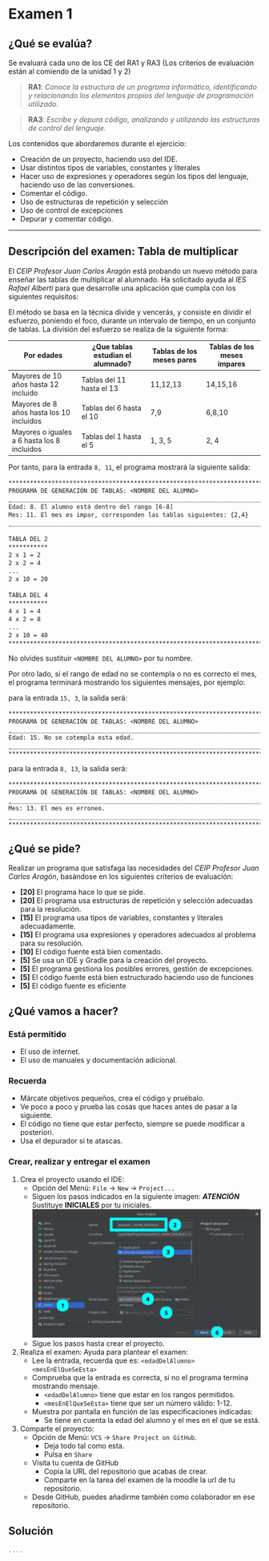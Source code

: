 # Examen 1
## ¿Qué se evalúa?
Se evaluará cada uno de los CE del RA1 y RA3 (Los criterios de evaluación están al comiendo de la unidad 1 y 2)
> **RA1**: *Conoce la estructura de un programa informático, identificando y relacionando los elementos propios del lenguaje de programación utilizado.*

> **RA3**: *Escribe y depura código, analizando y utilizando las estructuras de control del lenguaje.*

Los contenidos que abordaremos durante el ejercicio:
- Creación de un proyecto, haciendo uso del IDE.
- Usar distintos tipos de variables, constantes y literales
- Hacer uso de expresiones y operadores según los tipos del lenguaje, haciendo uso de las conversiones.
- Comentar el código.
- Uso de estructuras de repetición y selección
- Uso de control de excepciones
- Depurar y comentar código.
---
## Descripción del examen: Tabla de multiplicar
El *CEIP Profesor Juan Carlos Aragón* está probando un nuevo método para enseñar las tablas de multiplicar al alumnado. Ha solicitado ayuda al *IES Rafael Alberti* para que desarrolle una aplicación que cumpla con los siguientes requisitos:

El método se basa en la técnica divide y vencerás, y consiste en dividir el esfuerzo, poniendo el foco, durante un intervalo de tiempo, en un conjunto de tablas.
La división del esfuerzo se realiza de la siguiente forma:

| Por edades  |  ¿Que tablas estudian el alumnado? |  Tablas de los meses pares | Tablas de los meses impares
|---|---|---|---|
|  Mayores de 10 años hasta 12 incluido | Tablas del 11 hasta el 13  | 11,12,13 | 14,15,16 | 
|  Mayores de 8 años hasta los 10 incluidos | Tablas del 6 hasta el 10  | 7,9 | 6,8,10 |
|  Mayores o iguales a 6 hasta los 8 incluidos | Tablas del 1 hasta el 5  | 1, 3, 5 | 2, 4 |

Por tanto, para la entrada `8, 11`, el programa mostrará la siguiente salida:
~~~
*********************************************************************************
PROGRAMA DE GENERACIÓN DE TABLAS: <NOMBRE DEL ALUMNO>
̣̣̣_________________________________________________________________________________
Edad: 8. El alumno está dentro del rango [6-8]
Mes: 11. El mes es impar, corresponden las tablas siguientes: {2,4}
̣̣̣_________________________________________________________________________________

TABLA DEL 2
***********
2 x 1 = 2
2 x 2 = 4
...
2 x 10 = 20

TABLA DEL 4
***********
4 x 1 = 4
4 x 2 = 8
...
2 x 10 = 40
*********************************************************************************

~~~
No olvides sustituir `<NOMBRE DEL ALUMNO>` por tu nombre.

Por otro lado, si el rango de edad no se contempla o no es correcto el mes, el programa terminará mostrando los siguientes mensajes, por ejemplo:

para la entrada `15, 3`, la salida será:
~~~
*********************************************************************************
PROGRAMA DE GENERACIÓN DE TABLAS: <NOMBRE DEL ALUMNO>
̣̣̣_________________________________________________________________________________
Edad: 15. No se cotempla esta edad.
̣̣̣_________________________________________________________________________________
*********************************************************************************
~~~
para la entrada `8, 13`, la salida será:
~~~
*********************************************************************************
PROGRAMA DE GENERACIÓN DE TABLAS: <NOMBRE DEL ALUMNO>
̣̣̣_________________________________________________________________________________
Mes: 13. El mes es erroneo.
̣̣̣_________________________________________________________________________________
*********************************************************************************
~~~

## ¿Qué se pide?
Realizar un programa que satisfaga las necesidades del *CEIP Profesor Juan Carlos Aragón*, basándose en los siguientes criterios de evaluación:
- **[20]** El programa hace lo que se pide.
- **[20]** El programa usa estructuras de repetición y selección adecuadas para la resolución.
- **[15]** El programa usa tipos de variables, constantes y literales adecuadamente.
- **[15]** El programa usa expresiones y operadores adecuados al problema para su resolución. 
- **[10]** El código fuente está bien comentado.
- **[5]** Se usa un IDE y Gradle para la creación del proyecto.
- **[5]** El programa gestiona los posibles errores, gestión de excepciones.
- **[5]** El código fuente está bien estructurado haciendo uso de funciones
- **[5]** El código fuente es eficiente

## ¿Qué vamos a hacer?
### Está permitido
- El uso de internet.
- El uso de manuales y documentación adicional.
### Recuerda
- Márcate objetivos pequeños, crea el código y pruébalo.
- Ve poco a poco y prueba las cosas que haces antes de pasar a la siguiente.
- El código no tiene que estar perfecto, siempre se puede modificar a posteriori.
- Usa el depurador si te atascas.
### Crear, realizar y entregar el examen
1. Crea el proyecto usando el IDE:
    - Opción del Menú: `File` -> `New` -> `Project...`
    - Siguen los pasos indicados en la siguiente imagen: ***ATENCIÓN*** Sustituye **INICIALES** por tu iniciales.
    ![](./../../resources/img/examen1/creaProyecto.png)
    - Sigue los pasos hasta crear el proyecto. 
2. Realiza el examen: Ayuda para plantear el examen:
    - Lee la entrada, recuerda que es: `<edadDelAlumno> <mesEnElQueSeEsta>`
    - Comprueba que la entrada es correcta, si no el programa termina mostrando mensaje.
      - `<edadDelAlumno>` tiene que estar en los rangos permitidos.
      - `<mesEnElQueSeEsta>` tiene que ser un número válido: 1-12.
    - Muestra por pantalla en función de las especificaciones indicadas: 
      - Se tiene en cuenta la edad del alumno y el mes en el que se está.
3. Comparte el proyecto:
    - Opción de Menú: `VCS` -> `Share Project on GitHub`.
      - Deja todo tal como esta. 
      - Pulsa en `Share`
    - Visita tu cuenta de GitHub 
      - Copia la URL del repositorio que acabas de crear.
      - Comparte en la tarea del examen de la moodle la url de tu repositorio.
    - Desde GitHub, puedes añadirme también como colaborador en ese repositorio.

## Solución
~~~ kt
....

~~~
